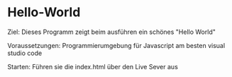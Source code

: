 # Hello-World

Ziel:
Dieses Programm zeigt beim ausführen ein schönes "Hello World" 

Voraussetzungen:
Programmierumgebung für Javascript am besten visual studio code

Starten:
Führen sie die index.html über den Live Sever aus